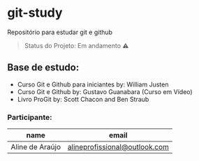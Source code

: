 # git-study
 Repositório para estudar git e github

 > Status do Projeto: Em andamento :warning:

 ## Base de estudo:

 - Curso Git e Github para iniciantes by: William Justen
 - Curso Git e Github by: Gustavo Guanabara (Curso em Vídeo)
 - Livro ProGit by: Scott Chacon and Ben Straub

### Participante:
|name|email|
| -------- | -------- |
|Aline de Araújo|alineprofissional@outlook.com|
